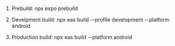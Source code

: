 1. Prebuild:
   npx expo prebuild

2. Develpment build:
   npx eas build --profile development --platform android

3. Production build:
   npx eas build --platform android
